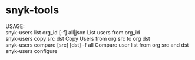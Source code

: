 # snyk-tools

USAGE:         
    snyk-users list org_id [-f] all|json	List users from org_id         
    snyk-users copy src dst			Copy Users from org src to org dst         
    snyk-users compare [src] [dst] -f all	Compare user list from org src and dst         
    snyk-users configure				 
